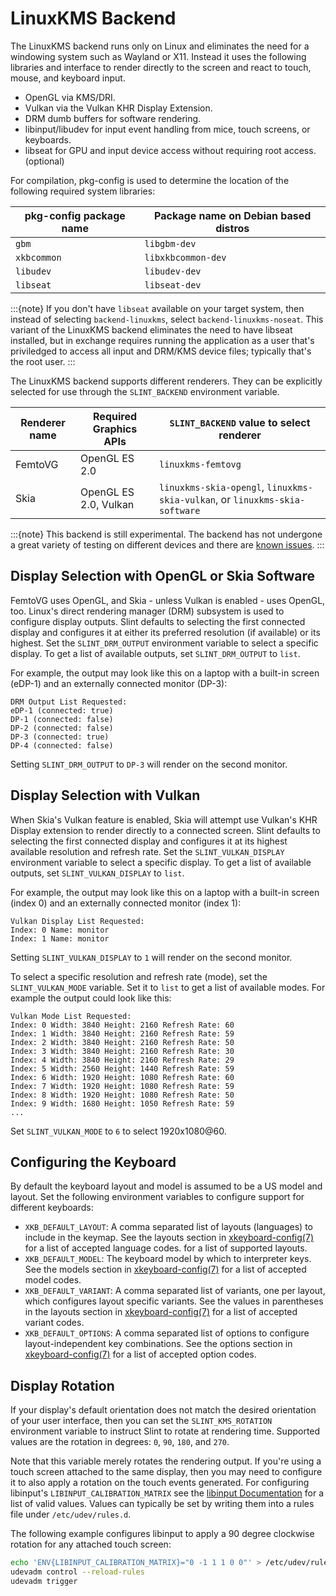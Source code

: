 <!-- Copyright © SixtyFPS GmbH <info@slint.dev> ; SPDX-License-Identifier: MIT -->
# LinuxKMS Backend

The LinuxKMS backend runs only on Linux and eliminates the need for a windowing system such as Wayland or X11.
Instead it uses the following libraries and interface to render directly to the screen and react to touch, mouse,
and keyboard input.

 - OpenGL via KMS/DRI.
 - Vulkan via the Vulkan KHR Display Extension.
 - DRM dumb buffers for software rendering.
 - libinput/libudev for input event handling from mice, touch screens, or keyboards.
 - libseat for GPU and input device access without requiring root access. (optional)

For compilation, pkg-config is used to determine the location of the following required system libraries:

| pkg-config package name | Package name on Debian based distros |
|-------------------------|--------------------------------------|
| `gbm`                   | `libgbm-dev`                         |
| `xkbcommon`             | `libxkbcommon-dev`                   |
| `libudev`               | `libudev-dev`                        |
| `libseat`               | `libseat-dev`                        |

:::{note}
If you don't have `libseat` available on your target system, then instead of selecting `backend-linuxkms`, select
`backend-linuxkms-noseat`. This variant of the LinuxKMS backend eliminates the need to have libseat installed, but
in exchange requires running the application as a user that's priviledged to access all input and DRM/KMS device
files; typically that's the root user.
:::

The LinuxKMS backend supports different renderers. They can be explicitly selected for use through the
`SLINT_BACKEND` environment variable.

| Renderer name | Required Graphics APIs | `SLINT_BACKEND` value to select renderer                                    |
|---------------|------------------------|-----------------------------------------------------------------------------|
| FemtoVG       | OpenGL ES 2.0          | `linuxkms-femtovg`                                                          |
| Skia          | OpenGL ES 2.0, Vulkan  | `linuxkms-skia-opengl`, `linuxkms-skia-vulkan`, or `linuxkms-skia-software` |

:::{note}
This backend is still experimental. The backend has not undergone a great variety of testing on different devices
and there are [known issues](https://github.com/slint-ui/slint/labels/a%3Abackend-linuxkms).
:::

## Display Selection with OpenGL or Skia Software

FemtoVG uses OpenGL, and Skia - unless Vulkan is enabled - uses OpenGL, too. Linux's direct rendering manager
(DRM) subsystem is used to configure display outputs. Slint defaults to selecting the first connected
display and configures it at either its preferred resolution (if available) or its highest. Set the `SLINT_DRM_OUTPUT`
environment variable to select a specific display. To get a list of available outputs, set `SLINT_DRM_OUTPUT`
to `list`.

For example, the output may look like this on a laptop with a built-in screen (eDP-1) and an externally
connected monitor (DP-3):

```
DRM Output List Requested:
eDP-1 (connected: true)
DP-1 (connected: false)
DP-2 (connected: false)
DP-3 (connected: true)
DP-4 (connected: false)
```

Setting `SLINT_DRM_OUTPUT` to `DP-3` will render on the second monitor.

## Display Selection with Vulkan

When Skia's Vulkan feature is enabled, Skia will attempt use Vulkan's KHR Display extension to render
directly to a connected screen. Slint defaults to selecting the first connected display and configures it at
its highest available resolution and refresh rate. Set the `SLINT_VULKAN_DISPLAY` environment variable
to select a specific display. To get a list of available outputs, set `SLINT_VULKAN_DISPLAY` to `list`.

For example, the output may look like this on a laptop with a built-in screen (index 0) and an externally
connected monitor (index 1):

```
Vulkan Display List Requested:
Index: 0 Name: monitor
Index: 1 Name: monitor
```

Setting `SLINT_VULKAN_DISPLAY` to `1` will render on the second monitor.

To select a specific resolution and refresh rate (mode), set the `SLINT_VULKAN_MODE` variable. Set it
to `list` to get a list of available modes. For example the output could look like this:

```
Vulkan Mode List Requested:
Index: 0 Width: 3840 Height: 2160 Refresh Rate: 60
Index: 1 Width: 3840 Height: 2160 Refresh Rate: 59
Index: 2 Width: 3840 Height: 2160 Refresh Rate: 50
Index: 3 Width: 3840 Height: 2160 Refresh Rate: 30
Index: 4 Width: 3840 Height: 2160 Refresh Rate: 29
Index: 5 Width: 2560 Height: 1440 Refresh Rate: 59
Index: 6 Width: 1920 Height: 1080 Refresh Rate: 60
Index: 7 Width: 1920 Height: 1080 Refresh Rate: 59
Index: 8 Width: 1920 Height: 1080 Refresh Rate: 50
Index: 9 Width: 1680 Height: 1050 Refresh Rate: 59
...
```

Set `SLINT_VULKAN_MODE` to `6` to select 1920x1080@60.

## Configuring the Keyboard

By default the keyboard layout and model is assumed to be a US model and layout. Set the following
environment variables to configure support for different keyboards:

* `XKB_DEFAULT_LAYOUT`: A comma separated list of layouts (languages) to include in the keymap.
  See the layouts section in [xkeyboard-config(7)](https://manpages.debian.org/testing/xkb-data/xkeyboard-config.7.en.html) for a list of accepted language codes.
  for a list of supported layouts.
* `XKB_DEFAULT_MODEL`: The keyboard model by which to interpreter keys. See the models section in
  [xkeyboard-config(7)](https://manpages.debian.org/testing/xkb-data/xkeyboard-config.7.en.html) for a list of accepted model codes.
* `XKB_DEFAULT_VARIANT`: A comma separated list of variants, one per layout, which configures layout specific variants. See the values in parentheses in the layouts section in [xkeyboard-config(7)](https://manpages.debian.org/testing/xkb-data/xkeyboard-config.7.en.html) for a list of accepted variant codes.
* `XKB_DEFAULT_OPTIONS`: A comma separated list of options to configure layout-independent key combinations. See the
  options section in
  [xkeyboard-config(7)](https://manpages.debian.org/testing/xkb-data/xkeyboard-config.7.en.html) for a list of accepted option codes.

## Display Rotation

If your display's default orientation does not match the desired orientation of your user interface, then you can
set the `SLINT_KMS_ROTATION` environment variable to instruct Slint to rotate at rendering time. Supported values
are the rotation in degrees: `0`, `90`, `180`, and `270`.

Note that this variable merely rotates the rendering output. If you're using a touch screen attached to the same
display, then you may need to configure it to also apply a rotation on the touch events generated. For configuring
libinput's `LIBINPUT_CALIBRATION_MATRIX` see the [libinput Documentation](https://wayland.freedesktop.org/libinput/doc/latest/device-configuration-via-udev.html#static-device-configuration-via-udev)
for a list of valid values. Values can typically be set by writing them into a rules file under `/etc/udev/rules.d`.

The following example configures libinput to apply a 90 degree clockwise rotation for any attached touch screen:

```bash
echo 'ENV{LIBINPUT_CALIBRATION_MATRIX}="0 -1 1 1 0 0"' > /etc/udev/rules.d/libinput.rules
udevadm control --reload-rules
udevadm trigger
```
